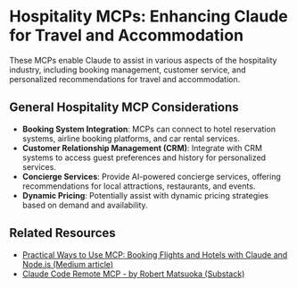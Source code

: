 
# Hospitality MCPs: Enhancing Claude for Travel and Accommodation

These MCPs enable Claude to assist in various aspects of the hospitality industry, including booking management, customer service, and personalized recommendations for travel and accommodation.

## General Hospitality MCP Considerations

*   **Booking System Integration**: MCPs can connect to hotel reservation systems, airline booking platforms, and car rental services.
*   **Customer Relationship Management (CRM)**: Integrate with CRM systems to access guest preferences and history for personalized services.
*   **Concierge Services**: Provide AI-powered concierge services, offering recommendations for local attractions, restaurants, and events.
*   **Dynamic Pricing**: Potentially assist with dynamic pricing strategies based on demand and availability.

## Related Resources

*   [Practical Ways to Use MCP: Booking Flights and Hotels with Claude and Node.js (Medium article)](https://medium.com/@royalsanga24/practical-ways-to-use-mcp-booking-flights-and-hotels-with-claude-and-node-js-1f9c0e01db89)
*   [Claude Code Remote MCP - by Robert Matsuoka (Substack)](https://open.substack.com/pub/hyperdev/p/claude-code-remote-mcp?utm_source=post&comments=true&utm_medium=web)


